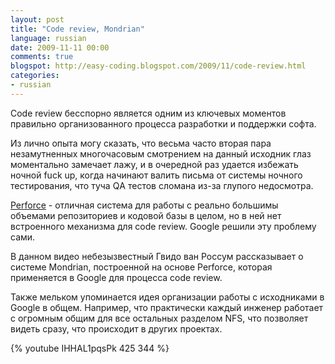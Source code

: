 ```yaml
---
layout: post
title: "Code review, Mondrian"
language: russian
date: 2009-11-11 00:00
comments: true
blogspot: http://easy-coding.blogspot.com/2009/11/code-review.html
categories:
- russian
---
```

Code review бесспорно является одним из ключевых моментов правильно организованного процесса разработки и поддержки софта.

Из лично опыта могу сказать, что весьма часто вторая пара незамутненных многочасовым смотрением на данный исходник глаз моментально замечает лажу, и в очередной раз удается избежать ночной fuck up, когда начинают валить письма от системы ночного тестирования, что туча QА тестов сломана из-за глупого недосмотра.

[Perforce][] - отличная система для работы с реально большимы объемами репозиториев и кодовой базы в целом, но в ней нет встроенного механизма для code review. Google решили эту проблему сами.

[Perforce]: http://perforce.com

В данном видео небезызвестный Гвидо ван Россум рассказывает о системе Mondrian, построенной на основе Perforce, которая применяется в Google для процесса code review. 

Также мельком упоминается идея организации работы с исходниками в Google в общем. Например, что практически каждый инженер работает с огромным общим для все остальных разделом NFS, что позволяет видеть сразу, что происходит в других проектах.

{% youtube IHHAL1pqsPk 425 344 %}
